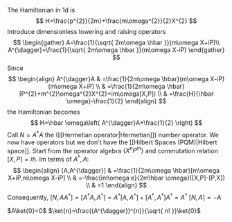 The Hamiltonian in 1d is
$$
H=\frac{p^{2}}{2m}+\frac{m\omega^{2}}{2}X^{2}
$$
Introduce dimensionless lowering and raising operators
$$
\begin{gather}
A=\frac{1}{\sqrt{ 2m\omega \hbar }}(m\omega X+iP)\\
A^{\dagger}=\frac{1}{\sqrt{ 2m\omega \hbar }}(m\omega X-iP)
\end{gather}
$$
Since 
$$
\begin{align}
A^{\dagger}A & =\frac{1}{2m\omega \hbar}(m\omega X-iP)(m\omega X+iP) \\
 & =\frac{1}{2m\omega \hbar}(P^{2}+m^{2}\omega^{2}X^{2}+im\omega[X,P]) \\
 & =\frac{H}{\hbar \omega}-\frac{1}{2}
\end{align}
$$
the Hamiltonian becomes 
$$
H=\hbar \omega\left( A^{\dagger}A+\frac{1}{2} \right)
$$
Call $N=A^{\dagger}A$ the ([[Hermetian operator|Hermetian]]) number operator.
We now have operators but we don't have the [[Hilbert Spaces (PQM)|Hilbert space]].
Start from the operator algebra $\{ X^nP^m \}$ and commutation relation $[X,P]=i\hbar$. $\mathrm{Im}$ terms of $A^{\dagger},A$:
$$
\begin{align}
[A,A^{\dagger}] & =\frac{1}{2m\omega \hbar}[m\omega X+iP,m\omega X-iP] \\
 & =-\frac{im\omega e}{2m\hbar \omega}([X,P]-[P,X]) \\
 & =1
\end{align}
$$
Consequently,
$[N,AA^{\dagger}]=[A^{\dagger}A,A^{\dagger}]=A^{\dagger}[A,A^{\dagger}]+[A^{\dagger},A^{\dagger}]A^{\dagger}=A^{\dagger}$
$[N,A]=-A$

$A\ket{0}=0$
$\ket{n}=\frac{(A^{\dagger})^{n}}{\sqrt{ n! }}\ket{0}$